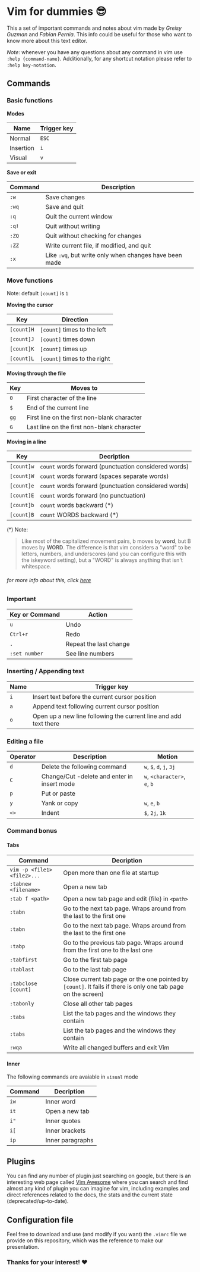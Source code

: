 # Vim for dummies 😎

This a set of important commands and notes about vim made by _Greisy Guzman_ and _Fabian Pernia_. This info could be useful for those who want to know more about this text editor.

_Note_: whenever you have any questions about any command in vim use `:help {command-name}`. Additionally, for any shortcut notation please refer to `:help key-notation`.



## Commands

### Basic functions

**Modes**

| Name        | Trigger key |
|------------ |-------------|
| Normal      | `ESC`       |
| Insertion   | `i`         |
| Visual      | `v`         |

**Save or exit**

| Command     | Description                                            |
|-------------| -------------------------------------------------------|
| `:w`        | Save changes                                           |
| `:wq`       | Save and quit                                          |
| `:q`        | Quit the current window                                |
| `:q!`       | Quit without writing                                   |
| `:ZQ`       | Quit without checking for changes                      |
| `:ZZ`       | Write current file, if modified, and quit              |
| `:x`        | Like `:wq`, but write only when changes have been made |


### Move functions

Note: default `[count]` is `1` 

**Moving the cursor**

| Key | Direction                           |
|-----|-------------------------------------|
| `[count]H` | `[count]` times to the left  |
| `[count]J` | `[count]` times down         |
| `[count]K` | `[count]` times up           |
| `[count]L` | `[count]` times to the right |

**Moving through the file**

| Key | Moves to                                    |
|-----|---------------------------------------------|
| `0` | First character of the line                 |
| `$` | End of the current line                     |
| `gg`| First line on the first non-blank character |
| `G` | Last line on the first non-blank character  |

**Moving in a line**

| Key        | Decription                                           |
|------------|------------------------------------------------------|
| `[count]w` | `count` words forward (punctuation considered words) |
| `[count]W` | `count` words forward (spaces separate words)        |
| `[count]e` | `count` words forward (punctuation considered words) |
| `[count]E` | `count` words forward (no punctuation)               |
| `[count]b` | `count` words backward  (*)                          |
| `[count]B` | `count` WORDS backward  (*)                          |

(*) Note: 
> Like most of the capitalized movement pairs, b moves by **word**, but B moves by **WORD**. The difference is that vim considers a "word" to be letters, numbers, and underscores (and you can configure this with the iskeyword setting), but a "WORD" is always anything that isn't whitespace.

###### for more info about this, click [here](https://stackoverflow.com/questions/14390519/whats-the-difference-between-b-and-b-in-vim)

### Important

| Key or Command | Action                 |
|----------------|------------------------|
| `u`            | Undo                   |
| `Ctrl+r`       | Redo                   |
| `.`            | Repeat the last change |
| `:set number`  | See line numbers       |


### Inserting / Appending text

| Name        | Trigger key                                                      |
|-------------|------------------------------------------------------------------|
| `i`         | Insert text before the current cursor position                   |
| `a`         | Append text following current cursor position                    |
| `o`         | Open up a new line following the current line and add text there |

### Editing a file

| Operator       | Description                                 | Motion                       |
|----------------|---------------------------------------------|------------------------------|
| `d`            | Delete the following command                | `w`, `$`, `d`, `j`, `3j`     |
| `C`            | Change/Cut -delete and enter in insert mode | `w`, `<character>`, `e`, `b` |
| `p`            | Put or paste                                |                              |
| `y`            | Yank or copy                                | `w`, `e`, `b`                |
| `<>`           | Indent                                      | `$`, `2j`, `1k`              |

### Command bonus

#### Tabs

| Command                               | Decription                                           |
|---------------------------------------|------------------------------------------------------|
| `vim -p <file1> <file2>...`           | Open more than one file at startup                   |
| `:tabnew <filename>`                  | Open a new tab                                       |
| `:tab f <path>`                       | Open a new tab page and edit {file} in `<path>`
| `:tabn`                               | Go to the next tab page.  Wraps around from the last to the first one
| `:tabn`                               | Go to the next tab page.  Wraps around from the last to the first one
| `:tabp`                               | Go to the previous tab page.  Wraps around from the first one to the last one
| `:tabfirst`                           | Go to the first tab page
| `:tablast`                            | Go to the last tab page
| `:tabclose [count]`                   | Close current tab page or the one pointed by `[count]`. It fails if there is only one tab page on the screen)|
| `:tabonly`                            | Close all other tab pages                       |
| `:tabs`                               | List the tab pages and the windows they contain |
| `:tabs`                               | List the tab pages and the windows they contain |
| `:wqa`                                | Write all changed buffers and exit Vim

#### Inner
The following commands are avaiable in `visual` mode

| Command | Decription                         
|---------|------------------|
| `iw`    | Inner word       |               
| `it`    | Open a new tab   |                                   
| `i"`    | Inner quotes     |  
| `i[`    | Inner brackets   |   
| `ip`    | Inner paragraphs |  



## Plugins 

You can find any number of plugin just searching on google, but there is an interesting web page called [Vim Awesome](https://vimawesome.com/) where you can search and find almost any kind of plugin you can imagine for vim, including examples and direct references related to the docs, the stats and the current state (deprecated/up-to-date).

## Configuration file 

Feel free to download and use (and modify if you want) the `.vimrc` file we provide on this repository, which was the reference to make our presentation.


### Thanks for your interest! ❤️


